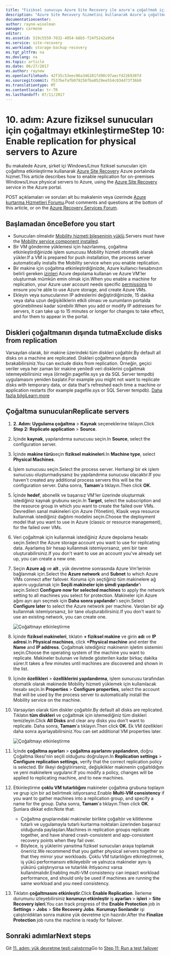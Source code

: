 ```yaml
---
title: "Fiziksel sunucuyu Azure Site Recovery ile azure'a çoğaltmak için çoğaltmayı etkinleştirme | Microsoft Docs"
description: "Azure Site Recovery hizmetini kullanarak Azure'a çoğaltma için fiziksel sunucuları için etkinleştirmeniz gerekiyor adımları özetler"
documentationcenter: 
author: rayne-wiselman
manager: carmonm
editor: 
ms.assetid: 519c5559-7032-4954-b8b5-f24f5242a954
ms.service: site-recovery
ms.workload: storage-backup-recovery
ms.tgt_pltfrm: na
ms.devlang: na
ms.topic: article
ms.date: 06/27/2017
ms.author: raynew
ms.openlocfilehash: 42f35c53eec06a346281fd90c97aecfd2269307d
ms.sourcegitcommit: f537befafb079256fba0529ee554c034d73f36b0
ms.translationtype: MT
ms.contentlocale: tr-TR
ms.lasthandoff: 07/11/2017
---
```

# <a name="step-10-enable-replication-for-physical-servers-to-azure"></a><span data-ttu-id="b1f86-103">10. adım: Azure fiziksel sunucuları için çoğaltmayı etkinleştirme</span><span class="sxs-lookup"><span data-stu-id="b1f86-103">Step 10: Enable replication for physical servers to Azure</span></span>


<span data-ttu-id="b1f86-104">Bu makalede Azure, şirket içi Windows/Linux fiziksel sunucuları için çoğaltma etkinleştirme kullanarak [Azure Site Recovery](site-recovery-overview.md) Azure portalında hizmet.</span><span class="sxs-lookup"><span data-stu-id="b1f86-104">This article describes how to enable replication for on-premises Windows/Linux physical servers to Azure, using the [Azure Site Recovery](site-recovery-overview.md) service in the Azure portal.</span></span>

<span data-ttu-id="b1f86-105">POST açıklamaları ve soruları alt bu makalenin veya üzerinde [Azure kurtarma Hizmetleri Forumu](https://social.msdn.microsoft.com/forums/azure/home?forum=hypervrecovmgr).</span><span class="sxs-lookup"><span data-stu-id="b1f86-105">Post comments and questions at the bottom of this article, or on the [Azure Recovery Services Forum](https://social.msdn.microsoft.com/forums/azure/home?forum=hypervrecovmgr).</span></span>


## <a name="before-you-start"></a><span data-ttu-id="b1f86-106">Başlamadan önce</span><span class="sxs-lookup"><span data-stu-id="b1f86-106">Before you start</span></span>

- <span data-ttu-id="b1f86-107">Sunucuları olmalıdır [Mobility hizmeti bileşeninin yüklü](physical-walkthrough-install-mobility.md).</span><span class="sxs-lookup"><span data-stu-id="b1f86-107">Servers must have the [Mobility service component installed](physical-walkthrough-install-mobility.md).</span></span>
- <span data-ttu-id="b1f86-108">Bir VM gönderme yüklemesi için hazırlanmış, çoğaltma etkinleştirdiğinizde işlem sunucusu Mobility hizmeti otomatik olarak yükler.</span><span class="sxs-lookup"><span data-stu-id="b1f86-108">If a VM is prepared for push installation, the process server automatically installs the Mobility service when you enable replication.</span></span>
- <span data-ttu-id="b1f86-109">Bir makine için çoğaltma etkinleştirdiğinizde, Azure kullanıcı hesabınızın belirli gereken [izinleri](site-recovery-role-based-linked-access-control.md#permissions-required-to-enable-replication-for-new-virtual-machines) Azure depolama kullanan ve Azure VM'ler oluşturmak mümkün emin olmak için.</span><span class="sxs-lookup"><span data-stu-id="b1f86-109">When you enable a machine for replication, your Azure user account needs specific [permissions](site-recovery-role-based-linked-access-control.md#permissions-required-to-enable-replication-for-new-virtual-machines) to ensure you're able to use Azure storage, and create Azure VMs.</span></span>
- <span data-ttu-id="b1f86-110">Ekleyin veya sunucularının IP adreslerini değiştirdiğinizde, 15 dakika veya daha uzun değişikliklerin etkili olması ve sunumların portalda görünebilmesi kadar sürebilir.</span><span class="sxs-lookup"><span data-stu-id="b1f86-110">When you add or modify IP addresses for servers, it can take up to 15 minutes or longer for changes to take effect, and for them to appear in the portal.</span></span>


## <a name="exclude-disks-from-replication"></a><span data-ttu-id="b1f86-111">Diskleri çoğaltmanın dışında tutma</span><span class="sxs-lookup"><span data-stu-id="b1f86-111">Exclude disks from replication</span></span>

<span data-ttu-id="b1f86-112">Varsayılan olarak, bir makine üzerindeki tüm diskleri çoğaltılır.</span><span class="sxs-lookup"><span data-stu-id="b1f86-112">By default all disks on a machine are replicated.</span></span> <span data-ttu-id="b1f86-113">Diskleri çoğaltmanın dışında bırakabilirsiniz.</span><span class="sxs-lookup"><span data-stu-id="b1f86-113">You can exclude disks from replication.</span></span> <span data-ttu-id="b1f86-114">Örneğin, geçici veriler veya her zaman bir makine yeniledi veri disklerini çoğaltmak istemeyebilirsiniz veya (örneğin pagefile.sys ya da SQL Server tempdb) uygulamasını yeniden başlatır.</span><span class="sxs-lookup"><span data-stu-id="b1f86-114">For example you might not want to replicate disks with temporary data, or data that's refreshed each time a machine or application restarts (for example pagefile.sys or SQL Server tempdb).</span></span> [<span data-ttu-id="b1f86-115">Daha fazla bilgi</span><span class="sxs-lookup"><span data-stu-id="b1f86-115">Learn more</span></span>](site-recovery-exclude-disk.md)

## <a name="replicate-servers"></a><span data-ttu-id="b1f86-116">Çoğaltma sunucuları</span><span class="sxs-lookup"><span data-stu-id="b1f86-116">Replicate servers</span></span>

1. <span data-ttu-id="b1f86-117">**2. Adım: Uygulama çoğaltma** > **Kaynak** seçeneklerine tıklayın.</span><span class="sxs-lookup"><span data-stu-id="b1f86-117">Click **Step 2: Replicate application** > **Source**.</span></span>
2. <span data-ttu-id="b1f86-118">İçinde **kaynak**, yapılandırma sunucusu seçin.</span><span class="sxs-lookup"><span data-stu-id="b1f86-118">In **Source**, select the configuration server.</span></span>
3. <span data-ttu-id="b1f86-119">İçinde **makine türü**seçin **fiziksel makineleri**.</span><span class="sxs-lookup"><span data-stu-id="b1f86-119">In **Machine type**, select **Physical Machines**.</span></span>
4. <span data-ttu-id="b1f86-120">İşlem sunucusu seçin.</span><span class="sxs-lookup"><span data-stu-id="b1f86-120">Select the process server.</span></span> <span data-ttu-id="b1f86-121">Herhangi bir ek işlem sunucusu oluşturmadıysanız bu yapılandırma sunucusu olacaktır.</span><span class="sxs-lookup"><span data-stu-id="b1f86-121">If you haven't created any additional process servers this will be the configuration server.</span></span> <span data-ttu-id="b1f86-122">Daha sonra, **Tamam**'a tıklayın.</span><span class="sxs-lookup"><span data-stu-id="b1f86-122">Then click **OK**.</span></span>
5. <span data-ttu-id="b1f86-123">İçinde **hedef**, abonelik ve başarısız VM'ler üzerinde oluşturmak istediğiniz kaynak grubunu seçin.</span><span class="sxs-lookup"><span data-stu-id="b1f86-123">In **Target**, select the subscription and the resource group in which you want to create the failed over VMs.</span></span> <span data-ttu-id="b1f86-124">Devredilen sanal makineleri için Azure (Yönetim), Klasik veya resource kullanmak istediğiniz dağıtım modelini seçin.</span><span class="sxs-lookup"><span data-stu-id="b1f86-124">Choose the deployment model that you want to use in Azure (classic or resource management), for the failed over VMs.</span></span>
6. <span data-ttu-id="b1f86-125">Veri çoğaltmak için kullanmak istediğiniz Azure depolama hesabı seçin.</span><span class="sxs-lookup"><span data-stu-id="b1f86-125">Select the Azure storage account you want to use for replicating data.</span></span> <span data-ttu-id="b1f86-126">Ayarlamış bir hesap kullanmak istemiyorsanız, yeni bir tane oluşturabilirsiniz.</span><span class="sxs-lookup"><span data-stu-id="b1f86-126">If you don't want to use an account you've already set up, you can create a new one.</span></span>
7. <span data-ttu-id="b1f86-127">Seçin **Azure ağ** ve **alt** , yük devretme sonrasında Azure Vm'lerinin bağlanmak için.</span><span class="sxs-lookup"><span data-stu-id="b1f86-127">Select the **Azure network** and **Subnet** to which Azure VMs connect after failover.</span></span> <span data-ttu-id="b1f86-128">Koruma için seçtiğiniz tüm makinelere ağ ayarını uygulamak için **Seçili makineler için şimdi yapılandır**’ı seçin.</span><span class="sxs-lookup"><span data-stu-id="b1f86-128">Select **Configure now for selected machines** to apply the network setting to all machines you select for protection.</span></span> <span data-ttu-id="b1f86-129">Makineler için Azure ağını ayrı ayrı seçmek için **Daha sonra yapılandır**'ı seçin.</span><span class="sxs-lookup"><span data-stu-id="b1f86-129">Select **Configure later** to select the Azure network per machine.</span></span> <span data-ttu-id="b1f86-130">Varolan bir ağı kullanmak istemiyorsanız, bir tane oluşturabilirsiniz.</span><span class="sxs-lookup"><span data-stu-id="b1f86-130">If you don't want to use an existing network, you can create one.</span></span>

    ![Çoğaltmayı etkinleştirme](./media/physical-walkthrough-enable-replication/targetsettings.png)

8. <span data-ttu-id="b1f86-132">İçinde **fiziksel makineleri**, tıklatın **+ fiziksel makine** ve girin **adı** ve **IP adresi**.</span><span class="sxs-lookup"><span data-stu-id="b1f86-132">In **Physical machines**, click **+Physical machine** and enter the **Name** and **IP address**.</span></span> <span data-ttu-id="b1f86-133">Çoğaltmak istediğiniz makinenin işletim sistemini seçin.</span><span class="sxs-lookup"><span data-stu-id="b1f86-133">Choose the operating system of the machine you want to replicate.</span></span> <span data-ttu-id="b1f86-134">Makineler bulunan ve listede gösterilen kadar birkaç dakika sürer.</span><span class="sxs-lookup"><span data-stu-id="b1f86-134">It takes a few minutes until machines are discovered and shown in the list.</span></span>
9. <span data-ttu-id="b1f86-135">İçinde **özellikleri** > **özelliklerini yapılandırma**, işlem sunucusu tarafından otomatik olarak makinede Mobility hizmeti yüklemek için kullanılacak hesabı seçin.</span><span class="sxs-lookup"><span data-stu-id="b1f86-135">In **Properties** > **Configure properties**, select the account that will be used by the process server to automatically install the Mobility service on the machine.</span></span>
10. <span data-ttu-id="b1f86-136">Varsayılan olarak tüm diskler çoğaltılır.</span><span class="sxs-lookup"><span data-stu-id="b1f86-136">By default all disks are replicated.</span></span> <span data-ttu-id="b1f86-137">Tıklatın **tüm diskleri** ve çoğaltmak için istemediğiniz tüm diskleri temizleyin.</span><span class="sxs-lookup"><span data-stu-id="b1f86-137">Click **All Disks** and clear any disks you don't want to replicate.</span></span> <span data-ttu-id="b1f86-138">Daha sonra, **Tamam**'a tıklayın.</span><span class="sxs-lookup"><span data-stu-id="b1f86-138">Then click **OK**.</span></span> <span data-ttu-id="b1f86-139">Ek VM özellikleri daha sonra ayarlayabilirsiniz.</span><span class="sxs-lookup"><span data-stu-id="b1f86-139">You can set additional VM properties later.</span></span>

    ![Çoğaltmayı etkinleştirme](./media/physical-walkthrough-enable-replication/enable-replication6.png)
11. <span data-ttu-id="b1f86-141">İçinde **çoğaltma ayarları** > **çoğaltma ayarlarını yapılandırın**, doğru Çoğaltma İlkesi'nin seçili olduğunu doğrulayın.</span><span class="sxs-lookup"><span data-stu-id="b1f86-141">In **Replication settings** > **Configure replication settings**, verify that the correct replication policy is selected.</span></span> <span data-ttu-id="b1f86-142">Bir ilkeyi değiştirirseniz, değişiklikler makinenin çoğaltıldığını ve yeni makinelere uygulanır.</span><span class="sxs-lookup"><span data-stu-id="b1f86-142">If you modify a policy, changes will be applied to replicating machine, and to new machines.</span></span>
12. <span data-ttu-id="b1f86-143">Etkinleştirme **çoklu VM tutarlılığını** makineler çoğaltma grubuna toplayın ve grup için bir ad belirtmek istiyorsanız.</span><span class="sxs-lookup"><span data-stu-id="b1f86-143">Enable **Multi-VM consistency** if you want to gather machines into a replication group, and specify a name for the group.</span></span> <span data-ttu-id="b1f86-144">Daha sonra, **Tamam**'a tıklayın.</span><span class="sxs-lookup"><span data-stu-id="b1f86-144">Then click **OK**.</span></span> <span data-ttu-id="b1f86-145">Şunlara dikkat edin:</span><span class="sxs-lookup"><span data-stu-id="b1f86-145">Note that:</span></span>

    * <span data-ttu-id="b1f86-146">Çoğaltma gruplarındaki makineler birlikte çoğaltılır ve kilitlenme tutarlı ve uygulamayla tutarlı kurtarma noktaları üzerinden başarısız olduğunda paylaşılan.</span><span class="sxs-lookup"><span data-stu-id="b1f86-146">Machines in replication groups replicate together, and have shared crash-consistent and app-consistent recovery points when they fail over.</span></span>
    * <span data-ttu-id="b1f86-147">Böylece, iş yüklerini yansıtma fiziksel sunucuları araya toplamak öneririz.</span><span class="sxs-lookup"><span data-stu-id="b1f86-147">We recommend that you gather physical servers together so that they mirror your workloads.</span></span> <span data-ttu-id="b1f86-148">Çoklu VM tutarlılığını etkinleştirmek, iş yükü performansını etkileyebilir ve yalnızca makineler aynı iş yükünü çalıştırıyorsa ve tutarlılık ihtiyacınız varsa kullanılmalıdır.</span><span class="sxs-lookup"><span data-stu-id="b1f86-148">Enabling multi-VM consistency can impact workload performance, and should only be used if machines are running the same workload and you need consistency.</span></span>

13. <span data-ttu-id="b1f86-149">Tıklatın **çoğaltmasını etkinleştir**.</span><span class="sxs-lookup"><span data-stu-id="b1f86-149">Click **Enable Replication**.</span></span> <span data-ttu-id="b1f86-150">İlerleme durumunu izleyebilirsiniz **korumayı etkinleştir** iş **ayarları** > **işleri** > **Site Recovery işleri**.</span><span class="sxs-lookup"><span data-stu-id="b1f86-150">You can track progress of the **Enable Protection** job in **Settings** > **Jobs** > **Site Recovery Jobs**.</span></span> <span data-ttu-id="b1f86-151">**Korumayı Sonlandır** işi çalıştırıldıktan sonra makine yük devretme için hazırdır.</span><span class="sxs-lookup"><span data-stu-id="b1f86-151">After the **Finalize Protection** job runs the machine is ready for failover.</span></span>

## <a name="next-steps"></a><span data-ttu-id="b1f86-152">Sonraki adımlar</span><span class="sxs-lookup"><span data-stu-id="b1f86-152">Next steps</span></span>

<span data-ttu-id="b1f86-153">Git [11. adım: yük devretme testi çalıştırma](physical-walkthrough-test-failover.md)</span><span class="sxs-lookup"><span data-stu-id="b1f86-153">Go to [Step 11: Run a test failover](physical-walkthrough-test-failover.md)</span></span>
